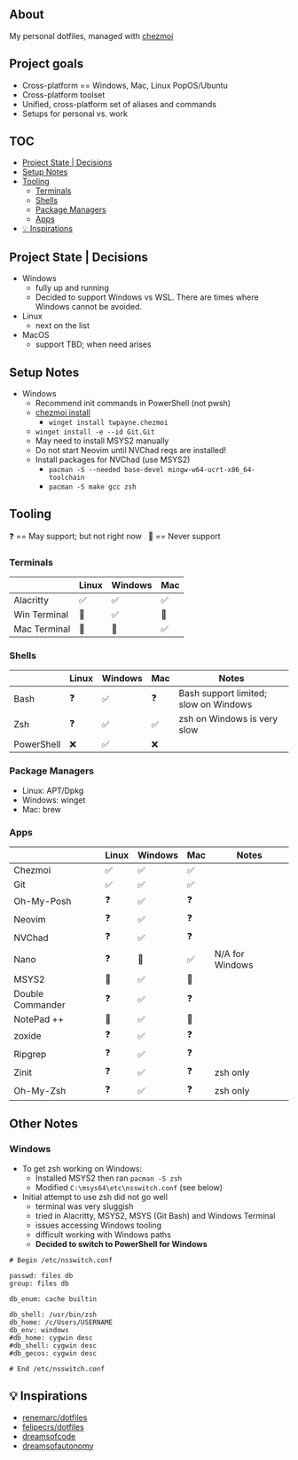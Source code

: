 ## About
My personal dotfiles, managed with [chezmoi](https://www.chezmoi.io/)

## Project goals
- Cross-platform == Windows, Mac, Linux PopOS/Ubuntu
- Cross-platform toolset
- Unified, cross-platform set of aliases and commands
- Setups for personal vs. work

## TOC
- [Project State | Decisions](#project-state--decisions)
- [Setup Notes](#setup-notes)
- [Tooling](#tooling)
  - [Terminals](#terminals)
  - [Shells](#shells)
  - [Package Managers](#package-managers)
  - [Apps](#apps)
- [💡 Inspirations](#-inspirations)

## Project State | Decisions
- Windows 
  - fully up and running
  - Decided to support Windows vs WSL. There are times where Windows cannot be avoided.
- Linux
  - next on the list
- MacOS
  - support TBD; when need arises

## Setup Notes
- Windows
  - Recommend init commands in PowerShell (not pwsh)
  - [chezmoi install](https://www.chezmoi.io/install)
    - `winget install twpayne.chezmoi`
  - `winget install -e --id Git.Git`
  - May need to install MSYS2 manually
  - Do not start Neovim until NVChad reqs are installed!
  - Install packages for NVChad (use MSYS2)
    - `pacman -S --needed base-devel mingw-w64-ucrt-x86_64-toolchain`
    - `pacman -S make gcc zsh`

## Tooling
❓ <span>== May support; but not right now</span> &nbsp; 🚫 <span>== Never support</span>

### Terminals
|  | **Linux** | **Windows** | **Mac** |
|---|---|---|---|
| Alacritty | ✅ | ✅ | ✅ |
| Win Terminal | 🚫 | ✅ | 🚫 |
| Mac Terminal | 🚫 | 🚫 | ✅ |

### Shells
|  | **Linux** | **Windows** | **Mac** | **Notes** |
|---|---|---|---|---|
| Bash | ❓ | ✅ | ❓ | Bash support limited; slow on Windows |
| Zsh | ❓ | ✅ | ✅ | zsh on Windows is very slow |
| PowerShell | ❌ | ✅ | ❌ |  |

### Package Managers
- Linux: APT/Dpkg
- Windows: winget
- Mac: brew

### Apps
|  | **Linux** | **Windows** | **Mac** | **Notes** |
|---|---|---|---|---|
| Chezmoi | ✅ | ✅ | ✅ |  |
| Git | ✅ | ✅ | ✅ |  |
| Oh-My-Posh | ❓ | ✅ | ❓ |  |
| Neovim | ❓ | ✅ | ❓ |  |
| NVChad | ❓ | ✅ | ❓ |  |
| Nano | ❓ | 🚫 | ✅ | N/A for Windows |
| MSYS2 | 🚫 | ✅ | 🚫 |  |
| Double Commander | ❓ | ✅ | ❓ |  |
| NotePad ++ | 🚫 | ✅ | 🚫 |  |
| zoxide | ❓ | ✅ | ❓ |  |
| Ripgrep | ❓ | ✅ | ❓ |  |
| Zinit | ❓ | ✅ | ❓ | zsh only |
| Oh-My-Zsh | ❓ | ✅ | ❓ | zsh only |

## Other Notes

### Windows
- To get zsh working on Windows:
  - Installed MSYS2 then ran `pacman -S zsh`
  - Modified `C:\msys64\etc\nsswitch.conf` (see below)
- Initial attempt to use zsh did not go well
  - terminal was very sluggish
  - tried in Alacritty, MSYS2, MSYS (Git Bash) and Windows Terminal
  - issues accessing Windows tooling 
  - difficult working with Windows paths
  - **Decided to switch to PowerShell for Windows**

```text
# Begin /etc/nsswitch.conf

passwd: files db
group: files db

db_enum: cache builtin

db_shell: /usr/bin/zsh
db_home: /c/Users/USERNAME
db_env: windows
#db_home: cygwin desc
#db_shell: cygwin desc
#db_gecos: cygwin desc

# End /etc/nsswitch.conf
```

## 💡 Inspirations
- [renemarc/dotfiles](https://github.com/renemarc/dotfiles)
- [felipecrs/dotfiles](https://github.com/felipecrs/dotfiles)
- [dreamsofcode](https://www.youtube.com/@dreamsofcode)
- [dreamsofautonomy](https://www.youtube.com/@dreamsofautonomy)
